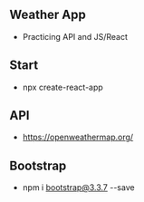 ## Weather App
- Practicing API and JS/React

## Start
- npx create-react-app

## API
- https://openweathermap.org/

## Bootstrap
- npm i bootstrap@3.3.7 --save